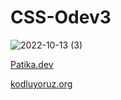 # CSS-Odev3

![2022-10-13 (3)](https://user-images.githubusercontent.com/93201374/195587016-8809e838-b7d1-4cf6-9e7a-c11af1c00b19.png)


[Patika.dev](https://www.patika.dev/)

[kodluyoruz.org](https://kodluyoruz.org/tr/kodluyoruz/)
